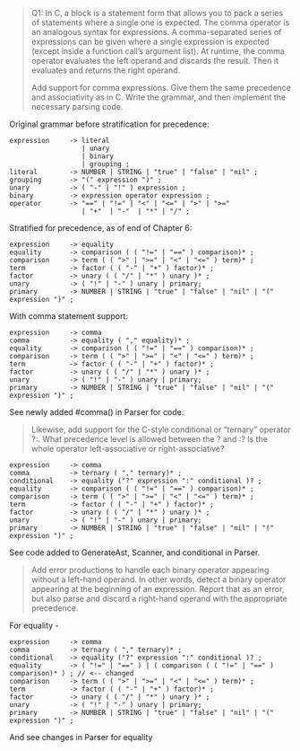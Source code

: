 > Q1: In C, a block is a statement form that allows you to pack a series of statements where a single one is expected. The comma operator is an analogous syntax for expressions. A comma-separated series of expressions can be given where a single expression is expected (except inside a function call’s argument list). At runtime, the comma operator evaluates the left operand and discards the result. Then it evaluates and returns the right operand.
>
> Add support for comma expressions. Give them the same precedence and associativity as in C. Write the grammar, and then implement the necessary parsing code.

Original grammar before stratification for precedence:

```
expression     -> literal
                  | unary
                  | binary
                  | grouping ;
literal        -> NUMBER | STRING | "true" | "false" | "nil" ;
grouping       -> "(" expression ")" ;
unary          -> ( "-" | "!" ) expression ;
binary         -> expression operator expression ;
operator       -> "==" | "!=" | "<" | "<=" | ">" | ">="
                  | "+"  | "-"  | "*" | "/" ;
```

Stratified for precedence, as of end of Chapter 6:

```
expression     -> equality
equality       -> comparison ( ( "!=" | "==" ) comparison)* ;
comparison     -> term ( ( ">" | ">=" | "<" | "<=" ) term)* ;
term           -> factor ( ( "-" | "+" ) factor)* ;
factor         -> unary ( ( "/" | "*" ) unary )* ;
unary          -> ( "!" | "-" ) unary | primary;
primary        -> NUMBER | STRING | "true" | "false" | "nil" | "(" expression ")" ;
```

With comma statement support:

```
expression     -> comma
comma          -> equality ( "," equality)* ;
equality       -> comparison ( ( "!=" | "==" ) comparison)* ;
comparison     -> term ( ( ">" | ">=" | "<" | "<=" ) term)* ;
term           -> factor ( ( "-" | "+" ) factor)* ;
factor         -> unary ( ( "/" | "*" ) unary )* ;
unary          -> ( "!" | "-" ) unary | primary;
primary        -> NUMBER | STRING | "true" | "false" | "nil" | "(" expression ")" ;
```

See newly added #comma() in Parser for code.

> Likewise, add support for the C-style conditional or “ternary” operator ?:. What precedence level is allowed between the ? and :? Is the whole operator left-associative or right-associative?

```
expression     -> comma
comma          -> ternary ( "," ternary)* ;
conditional    -> equality ("?" expression ":" conditional )? ;
equality       -> comparison ( ( "!=" | "==" ) comparison)* ;
comparison     -> term ( ( ">" | ">=" | "<" | "<=" ) term)* ;
term           -> factor ( ( "-" | "+" ) factor)* ;
factor         -> unary ( ( "/" | "*" ) unary )* ;
unary          -> ( "!" | "-" ) unary | primary;
primary        -> NUMBER | STRING | "true" | "false" | "nil" | "(" expression ")" ;
```

See code added to GenerateAst, Scanner, and conditional in Parser.

> Add error productions to handle each binary operator appearing without a left-hand operand. In other words, detect a binary operator appearing at the beginning of an expression. Report that as an error, but also parse and discard a right-hand operand with the appropriate precedence.

For equality -

```
expression     -> comma
comma          -> ternary ( "," ternary)* ;
conditional    -> equality ("?" expression ":" conditional )? ;
equality       -> ( "!=" | "==" ) | ( comparison ( ( "!=" | "==" ) comparison)* ) ; // <-- changed
comparison     -> term ( ( ">" | ">=" | "<" | "<=" ) term)* ;
term           -> factor ( ( "-" | "+" ) factor)* ;
factor         -> unary ( ( "/" | "*" ) unary )* ;
unary          -> ( "!" | "-" ) unary | primary;
primary        -> NUMBER | STRING | "true" | "false" | "nil" | "(" expression ")" ;
```

And see changes in Parser for equality